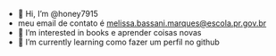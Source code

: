 - 👋 Hi, I’m @honey7915
- meu email de contato é melissa.bassani.marques@escola.pr.gov.br
- 👀 I’m interested in books e aprender coisas novas
- 🌱 I’m currently learning como fazer um perfil no github
<!---
honey7915/honey7915 is a ✨ special ✨ repository because its `README.md` (this file) appears on your GitHub profile.
You can click the Preview link to take a look at your changes.
--->
